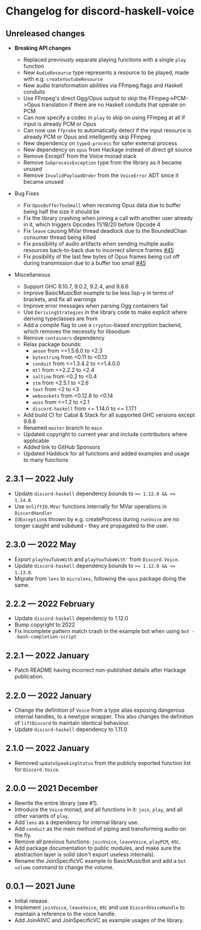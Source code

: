 # Changelog for discord-haskell-voice

## Unreleased changes

- **Breaking API changes**
  - Replaced previously separate playing functions with a single `play` function
  - New `AudioResource` type represents a resource to be played, made with e.g. `createYoutubeResource`
  - New audio transformation abilities via FFmpeg flags and Haskell conduits
  - Use FFmpeg's direct Ogg/Opus output to skip the FFmpeg->PCM->Opus translation if there are no Haskell conduits that operate on PCM
  - Can now specify a codec in `play` to skip on using FFmpeg at all if input is already PCM or Opus
  - Can now use `ffprobe` to automatically detect if the input resource is already PCM or Opus and intelligently skip FFmpeg
  - New dependency on `typed-process` for safer external process
  - New dependency on `opus` from Hackage instead of direct git source
  - Remove ExceptT from the Voice monad stack
  - Remove `SubprocessException` type from the library as it became unused
  - Remove `InvalidPayloadOrder` from the `VoiceError` ADT since it became unused

- Bug Fixes
  - Fix `OpusBufferTooSmall` when receiving Opus data due to buffer being half the size it should be
  - Fix the library crashing when joining a call with another user already in it, which triggers Opcodes 11/18/20 before Opcode 4
  - Fix `leave` causing MVar thread deadlock due to the BoundedChan consumer thread being killed
  - Fix possibility of audio artifacts when sending multiple audio resources back-to-back due to incorrect silence frames [#45](https://github.com/yutotakano/discord-haskell-voice/pull/45)
  - Fix posibility of the last few bytes of Opus frames being cut off during transmission due to a buffer too small [#45](https://github.com/yutotakano/discord-haskell-voice/pull/45)

- Miscellaneous
  - Support GHC 8.10.7, 9.0.2, 9.2.4, and 9.6.6
  - Improve BasicMusicBot example to be less lisp-y in terms of brackets, and fix all warnings
  - Improve error messages when parsing Ogg containers fail
  - Use `DerivingStrategies` in the library code to make explicit where deriving typeclasses are from
  - Add a compile flag to use a `crypton`-based encryption backend, which removes the necessity for libsodium
  - Remove `containers` dependency
  - Relax package bounds:
    - `aeson` from ==1.5.6.0 to <2.3
    - `bytestring` from <0.11 to <0.13
    - `conduit` from <=1.3.4.2 to <=1.4.0.0
    - `mtl` from ==2.2.2 to <2.4
    - `saltine` from <0.2 to <0.4
    - `stm` from <2.5.1 to <2.6
    - `text` from <2 to <3
    - `websockets` from <0.12.8 to <0.14
    - `wuss` from <=1.2 to <2.1
    - `discord-haskell` from <= 1.14.0 to <= 1.17.1
  - Add build CI for Cabal & Stack for all supported GHC versions except 9.6.6
  - Renamed `master` branch to `main`
  - Updated copyright to current year and include contributors where applicable
  - Added link to GitHub Sponsors
  - Updated Haddock for all functions and added examples and usage to many functions

## 2.3.1 — 2022 July

- Update `discord-haskell` dependency bounds to `>= 1.12.0 && <= 1.14.0`.
- Use `UnliftIO.MVar` functions internally for MVar operations in `DiscordHandler`
- `IOException`s thrown by e.g. createProcess during `runVoice` are no longer caught and subdued - they are propagated to the user.

## 2.3.0 — 2022 May

- Export `playYouTubeWith` and `playYouTubeWith'` from `Discord.Voice`.
- Update `discord-haskell` dependency bounds to `>= 1.12.0 && <= 1.13.0`.
- Migrate from `lens` to `microlens`, following the `opus` package doing the same.

## 2.2.2 — 2022 February

- Update `discord-haskell` dependency to 1.12.0
- Bump copyright to 2022
- Fix incomplete pattern match crash in the example bot when using `bot --bash-completion-script`

## 2.2.1 — 2022 January

- Patch README having incorrect non-published details after Hackage publication.

## 2.2.0 — 2022 January

- Change the definition of `Voice` from a type alias exposing dangerous internal handles, to a newtype wrapper. This also changes the definition of `liftDiscord` to maintain identical behaviour.
- Update `discord-haskell` dependency to 1.11.0

## 2.1.0 — 2022 January

- Removed `updateSpeakingStatus` from the publicly exported function list for `Discord.Voice`.

## 2.0.0 — 2021 December

- Rewrite the entire library (see #1).
- Introduce the `Voice` monad, and all functions in it: `join`, `play`, and all other variants of `play`.
- Add `lens` as a dependency for internal library use.
- Add `conduit` as the main method of piping and transforming audio on the fly.
- Remove all previous functions: `joinVoice`, `leaveVoice`, `playPCM`, etc.
- Add package documentation to public modules, and make sure the abstraction layer is solid (don't export useless internals).
- Rename the JoinSpecificVC example to BasicMusicBot and add a `bot volume` command to change the volume.

## 0.0.1 — 2021 June

- Initial release.
- Implement `joinVoice`, `leaveVoice`, etc and use `DiscordVoiceHandle` to maintain a reference to the voice handle.
- Add JoinAllVC and JoinSpecificVC as example usages of the library.
